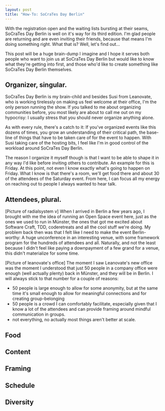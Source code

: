 ```yaml
---
layout: post
title: "How-To: SoCraTes Day Berlin"
---
```

With the registration open and the waiting lists bursting at their seams, SoCraTes Day Berlin is well on it's way for its third edition. I'm glad people are returning and are even inviting their friends, because that means I'm doing something right. What that is? Well, let's find out...

This post will be a huge brain-dump I imagine and I hope it serves both people who want to join us at SoCraTes Day Berlin but would like to know what they're getting into first, and those who'd like to create something like SoCraTes Day Berlin themselves.

## Organizer, singular.

SoCraTes Day Berlin is my brain-child and besides Susi from Leanovate, who is working tirelessly on making us feel welcome at their office, I'm the only person running the show. If you talked to me about organizing communities before, you most likely are about to call me out on my hypocrisy: I usually stress that you should never organize anything alone.

As with every rule, there's a catch to it: If you've organized events like this dozens of times, you grow an understanding of their critical path, the base-line of things that have to be taken care of for the event to happen. With Susi taking care of the hosting bits, I feel like I'm in good control of the workload around SoCraTes Day Berlin.

The reason I organize it myself though is that I want to be able to shape it in any way I'd like before inviting others to contribute. An example for this is Friday. At this point, not even I know exactly what's going to happen on Friday. What I know is that there's a room, we'll get food there and about 30 of the attendees of the Saturday event. From here, I can focus all my energy on reaching out to people I always wanted to hear talk. 

## Attendees, plural.
[Picture of radialsystem v]
When I arrived in Berlin a few years ago, I brought with me the idea of running an Open Space event here, just as the ones we used to run in Münster, the ones that got me excited about Software Craft, TDD, coderetreats and all the cool stuff we're doing. My problem back then was that I felt like I need to make the event Berlin-worthy: A huge unconference in an interesting venue, with some framework program for the hundreds of attendees and all. 
Naturally, and not the least because I didn't feel like paying a downpayment of a few grand for a venue, this didn't materialize for some time.

[Picture of leanovate's office]
The moment I saw Leanovate's new office was the moment I understood that just 50 people in a company office were enough (well actually plenty) back in Münster, and they will be in Berlin. I will always stick to that number for a couple of reasons:
- 50 people is large enough to allow for some anonymity, but at the same time it's small enough to allow for meaningful connections and for creating group-belonging
- 50 people is a crowd I can comfortably facilitate, especially given that I know a lot of the attendees and can provide framing around mindful communication in groups.
- not everything, no actually most things aren't better at scale.

## Food

## Content

## Framing

## Schedule

## Diversity